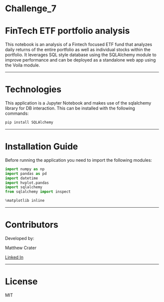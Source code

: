 # Challenge_7

# **FinTech ETF portfolio analysis**

This notebook is an analysis of a Fintech focused ETF fund that analyzes daily returns of the entire portfolio as well as individual stocks within the portfolio.  It leverages SQL style database using the SQLAlchemy module to improve performance and can be deployed as a standalone web app using the Voila module.

---

# **Technologies**

This application is a Jupyter Notebook and makes use of the sqlalchemy library for DB interaction. This can be installed with the following commands: 

```python
pip install SQLAlchemy
```

---

# **Installation Guide**

Before running the application you need to import the following modules:
```python
import numpy as np
import pandas as pd
import datetime
import hvplot.pandas
import sqlalchemy
from sqlalchemy import inspect

%matplotlib inline
```

---

# **Contributors**

Developed by:

Matthew Crater

[Linked In](https://www.linkedin.com/in/matt-crater/)

---

# **License**

MIT